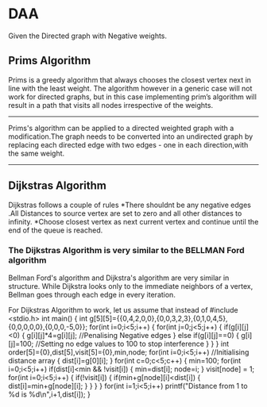 # DAA

Given the Directed graph with Negative weights.

## Prims Algorithm 
Prims is a greedy algorithm that always chooses the closest vertex next in line with the least weight.
The algorithm however in a generic case will not work for directed graphs, but in this case implementing prim’s algorithm will result in a path that visits all nodes irrespective of the weights.

____________________________________________________________________________________________________________________

Prims's algorithm can be applied to a directed weighted graph with a modification.The graph needs to be converted into an undirected graph by replacing each directed edge with two edges - one in each direction,with the same weight.

_______________________________________________________________________________________________________________________________________________________________________

## Dijkstras Algorithm 
Dijkstras follows a couple of rules 
*There shouldnt be any negative edges .All Distances to source vertex are set to zero and all other distances to infinity.
*Choose closest vertex as next current vertex and continue until the end of the queue is reached.
### The Dijkstras Algorithm is very similar to the BELLMAN Ford algorithm 
Bellman Ford's algorithm and Dijkstra's algorithm are very similar in structure. While Dijkstra looks only to the immediate neighbors of a vertex, Bellman goes through each edge in every iteration.

For Dijkstras Algorithm to work, let us assume that instead of 
#include <stdio.h>
int main()
{
	int g[5][5]={{0,4,2,0,0},{0,0,3,2,3},{0,1,0,4,5},{0,0,0,0,0},{0,0,0,-5,0}};
	for(int i=0;i<5;i++)
	{
		for(int j=0;j<5;j++)
		{
			if(g[i][j]<0)
			{
				g[i][j]*4=g[i][j];		//Penalising Negative edges
			}
			else if(g[i][j]==0)
			{
				g[i][j]=100;			//Setting no edge values to 100 to stop interference
			}
		}
	}
	int order[5]={0},dist[5],visit[5]={0},min,node;
	for(int i=0;i<5;i++)		//Initialising distance array
	{
		dist[i]=g[0][i];
	}
	for(int c=0;c<5;c++)
	{
    	min=100;
		for(int i=0;i<5;i++)
		  	if(dist[i]<min && !visit[i]) 
		  	{
		    	min=dist[i];
		    	node=i;
		  	}
		visit[node] = 1;
		for(int i=0;i<5;i++)
		{
		  	if(!visit[i])
		  	{
		    	if(min+g[node][i]<dist[i])
		    	{
		      		dist[i]=min+g[node][i];
		    	}
		    }
  		}
  	}
  	for(int i=1;i<5;i++)
      	printf("Distance from 1 to %d is %d\n",i+1,dist[i]);
}
  
